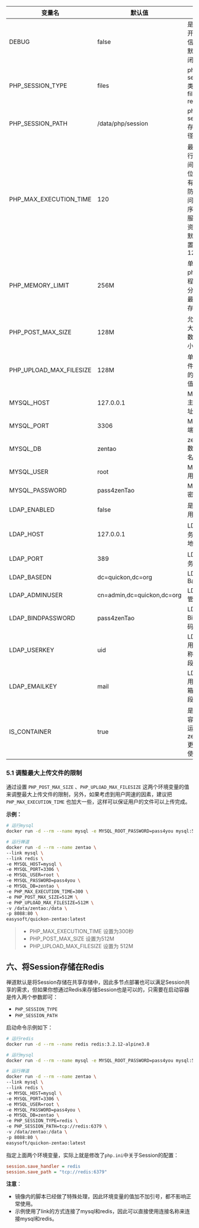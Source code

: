 <!-- 这里写应用的【环境变量信息】 -->
| 变量名           | 默认值        | 说明                             |
| ---------------- | ------------- | -------------------------------- |
| DEBUG            | false         | 是否打开调试信息，默认关闭       |
| PHP_SESSION_TYPE | files         | php session 类型，files \| redis |
| PHP_SESSION_PATH | /data/php/session | php session 存储路径             |
| PHP_MAX_EXECUTION_TIME | 120 | 最大执行时间，单位秒，有助于防止有问题程序占尽服务器资源。默认设置为 120             |
| PHP_MEMORY_LIMIT | 256M | 单个php进程允许分配的最大内存             |
| PHP_POST_MAX_SIZE | 128M | 允许最大Post数据大小             |
| PHP_UPLOAD_MAX_FILESIZE | 128M | 单个文件上传的最大值             |
| MYSQL_HOST       | 127.0.0.1     | MySQL 主机地址                   |
| MYSQL_PORT       | 3306          | MySQL 端口                       |
| MYSQL_DB         | zentao        | zentao数据库名称                 |
| MYSQL_USER       | root          | MySQL用户名                      |
| MYSQL_PASSWORD   | pass4zenTao   | MySQL密码                        |
| LDAP_ENABLED     | false         | 是否启用LDAP                      |
| LDAP_HOST        | 127.0.0.1     | LDAP服务主机地址   |
| LDAP_PORT        | 389           | LDAP服务端口      |
| LDAP_BASEDN      | dc=quickon,dc=org | LDAP BaseDN  |
| LDAP_ADMINUSER   | cn=admin,dc=quickon,dc=org | LDAP 管理员  |
| LDAP_BINDPASSWORD| pass4zenTao   | LDAP Bind 密码                |
| LDAP_USERKEY     | uid           | LDAP 用户名称的字段名       |
| LDAP_EMAILKEY    | mail          | LDAP 用户邮箱的字段名       |
| IS_CONTAINER     | true          | 是否在容器内运行，zentao更新时使用|

### 5.1 调整最大上传文件的限制

通过设置 `PHP_POST_MAX_SIZE` 、`PHP_UPLOAD_MAX_FILESIZE` 这两个环境变量的值来调整最大上传文件的限制，另外，如果考虑到用户网速的因素，建议把`PHP_MAX_EXECUTION_TIME` 也加大一些，这样可以保证用户的文件可以上传完成。

**示例：**

```bash
# 运行mysql
docker run -d --rm --name mysql -e MYSQL_ROOT_PASSWORD=pass4you mysql:5.7.38-debian

# 运行禅道
docker run -d --rm --name zentao \
--link mysql \
--link redis \
-e MYSQL_HOST=mysql \
-e MYSQL_PORT=3306 \
-e MYSQL_USER=root \
-e MYSQL_PASSWORD=pass4you \
-e MYSQL_DB=zentao \
-e PHP_MAX_EXECUTION_TIME=300 \
-e PHP_POST_MAX_SIZE=512M \
-e PHP_UPLOAD_MAX_FILESIZE=512M \
-v /data/zentao:/data \
-p 8088:80 \
easysoft/quickon-zentao:latest
```

> - PHP_MAX_EXECUTION_TIME 设置为300秒
> - PHP_POST_MAX_SIZE 设置为512M
> - PHP_UPLOAD_MAX_FILESIZE 设置为 512M

## 六、将Session存储在Redis

禅道默认是将Session存储在共享存储中，因此多节点部署也可以满足Session共享的需求，但如果你想通过Redis来存储Session也是可以的，只需要在启动容器是传入两个参数即可：

- `PHP_SESSION_TYPE`
- `PHP_SESSION_PATH`

启动命令示例如下：

```bash
# 运行redis
docker run -d --rm --name redis redis:3.2.12-alpine3.8

# 运行mysql
docker run -d --rm --name mysql -e MYSQL_ROOT_PASSWORD=pass4you mysql:5.7.38-debian

# 运行禅道
docker run -d --rm --name zentao \
--link mysql \
--link redis \
-e MYSQL_HOST=mysql \
-e MYSQL_PORT=3306 \
-e MYSQL_USER=root \
-e MYSQL_PASSWORD=pass4you \
-e MYSQL_DB=zentao \
-e PHP_SESSION_TYPE=redis \
-e PHP_SESSION_PATH=tcp://redis:6379 \
-v /data/zentao:/data \
-p 8088:80 \
easysoft/quickon-zentao:latest
```

指定上面两个环境变量，实际上就是修改了`php.ini`中关于Session的配置：

```ini
session.save_handler = redis
session.save_path = "tcp://redis:6379"
```

**注意**：

- 镜像内的脚本已经做了特殊处理，因此环境变量的值加不加引号，都不影响正常使用。
- 示例使用了link的方式连接了mysql和redis，因此可以直接使用连接名称来连接mysql和redis。
